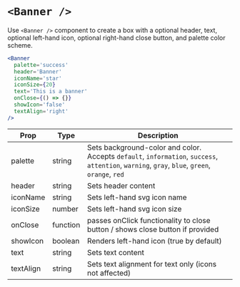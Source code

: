 # `<Banner />`

Use `<Banner />` component to create a box with a optional header, text, optional left-hand icon, optional right-hand close button, and palette color scheme.

```jsx
<Banner
  palette='success'
  header='Banner'
  iconName='star'
  iconSize={20}
  text='This is a banner'
  onClose={() => {}}
  showIcon='false'
  textAlign='right'
/>
```

Prop | Type | Description
---|---|---
palette | string | Sets background-color and color. Accepts `default`, `information`, `success`, `attention`, `warning`, `gray`, `blue`, `green`, `orange`, `red`
header | string | Sets header content
iconName | string | Sets left-hand svg icon name
iconSize | number | Sets left-hand svg icon size
onClose | function | passes onClick functionality to close button / shows close button if provided
showIcon | boolean | Renders left-hand icon (true by default)
text | string | Sets text content
textAlign | string | Sets text alignment for text only (icons not affected)